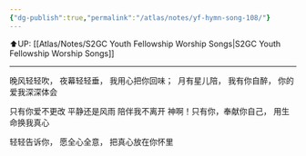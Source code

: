 ```yaml
---
{"dg-publish":true,"permalink":"/atlas/notes/yf-hymn-song-108/"}
---
```


⬆️UP: [[Atlas/Notes/S2GC Youth Fellowship Worship Songs\|S2GC Youth Fellowship Worship Songs]]

---

晚风轻轻吹，
夜幕轻轻垂，
我用心把你回味； 
月有星儿陪，
我有你自醉，
你的爱我深深体会

只有你爱不更改
平静还是风雨
陪伴我不离开
神啊！只有你，奉献你自己，
用生命换我真心 

轻轻告诉你，
愿全心全意，
把真心放在你怀里